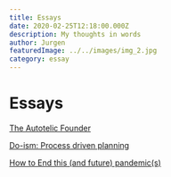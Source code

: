 ```yaml
---
title: Essays
date: 2020-02-25T12:18:00.000Z
description: My thoughts in words
author: Jurgen
featuredImage: ../../images/img_2.jpg
category: essay
---
```


# Essays

[The Autotelic Founder](/essay1) 

[Do-ism: Process driven planning](/essay2)  

[How to End this (and future) pandemic(s)](/essay3)  
